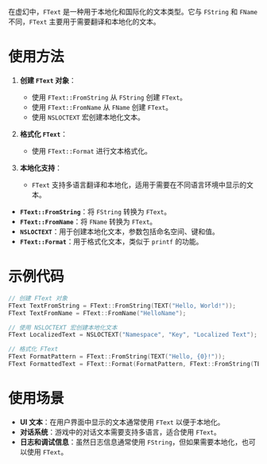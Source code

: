 在虚幻中，`FText` 是一种用于本地化和国际化的文本类型。它与 `FString` 和 `FName` 不同，`FText` 主要用于需要翻译和本地化的文本。

# 使用方法

1. **创建 `FText` 对象**：
   - 使用 `FText::FromString` 从 `FString` 创建 `FText`。
   - 使用 `FText::FromName` 从 `FName` 创建 `FText`。
   - 使用 `NSLOCTEXT` 宏创建本地化文本。

2. **格式化 `FText`**：
   - 使用 `FText::Format` 进行文本格式化。

3. **本地化支持**：
   - `FText` 支持多语言翻译和本地化，适用于需要在不同语言环境中显示的文本。


- **`FText::FromString`**：将 `FString` 转换为 `FText`。
- **`FText::FromName`**：将 `FName` 转换为 `FText`。
- **`NSLOCTEXT`**：用于创建本地化文本，参数包括命名空间、键和值。
- **`FText::Format`**：用于格式化文本，类似于 `printf` 的功能。

# 示例代码

```cpp
// 创建 FText 对象
FText TextFromString = FText::FromString(TEXT("Hello, World!"));
FText TextFromName = FText::FromName("HelloName");

// 使用 NSLOCTEXT 宏创建本地化文本
FText LocalizedText = NSLOCTEXT("Namespace", "Key", "Localized Text");

// 格式化 FText
FText FormatPattern = FText::FromString(TEXT("Hello, {0}!"));
FText FormattedText = FText::Format(FormatPattern, FText::FromString(TEXT("Unreal Engine")));
```

# 使用场景

- **UI 文本**：在用户界面中显示的文本通常使用 `FText` 以便于本地化。
- **对话系统**：游戏中的对话文本需要支持多语言，适合使用 `FText`。
- **日志和调试信息**：虽然日志信息通常使用 `FString`，但如果需要本地化，也可以使用 `FText`。
